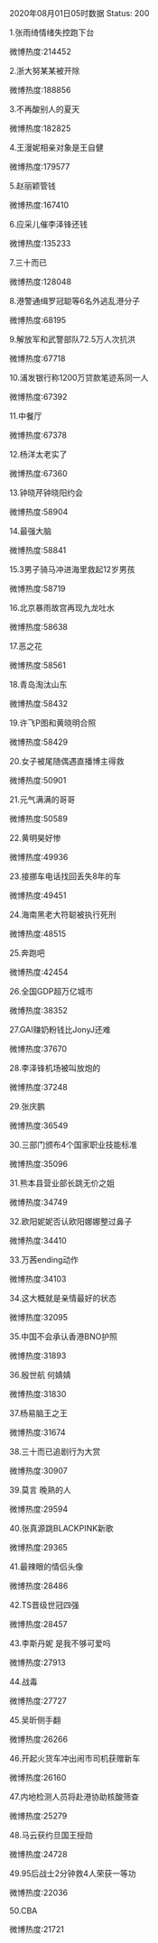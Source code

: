 2020年08月01日05时数据
Status: 200

1.张雨绮情绪失控跑下台

微博热度:214452

2.浙大努某某被开除

微博热度:188856

3.不再酸别人的夏天

微博热度:182825

4.王漫妮相亲对象是王自健

微博热度:179577

5.赵丽颖管钱

微博热度:167410

6.应采儿催李泽锋还钱

微博热度:135233

7.三十而已

微博热度:128048

8.港警通缉罗冠聪等6名外逃乱港分子

微博热度:68195

9.解放军和武警部队72.5万人次抗洪

微博热度:67718

10.浦发银行称1200万贷款笔迹系同一人

微博热度:67392

11.中餐厅

微博热度:67378

12.杨洋太老实了

微博热度:67360

13.钟晓芹钟晓阳约会

微博热度:58904

14.最强大脑

微博热度:58841

15.3男子骑马冲进海里救起12岁男孩

微博热度:58719

16.北京暴雨故宫再现九龙吐水

微博热度:58638

17.恶之花

微博热度:58561

18.青岛淘汰山东

微博热度:58432

19.许飞P图和黄晓明合照

微博热度:58429

20.女子被尾随偶遇直播博主得救

微博热度:50901

21.元气满满的哥哥

微博热度:50589

22.黄明昊好惨

微博热度:49936

23.接挪车电话找回丢失8年的车

微博热度:49451

24.海南黑老大符聪被执行死刑

微博热度:48515

25.奔跑吧

微博热度:42454

26.全国GDP超万亿城市

微博热度:38352

27.GAI赚奶粉钱比JonyJ还难

微博热度:37670

28.李泽锋机场被叫放炮的

微博热度:37248

29.张庆鹏

微博热度:36549

30.三部门颁布4个国家职业技能标准

微博热度:35096

31.熊本县营业部长跳无价之姐

微博热度:34749

32.欧阳妮妮否认欧阳娜娜整过鼻子

微博热度:34410

33.万茜ending动作

微博热度:34103

34.这大概就是亲情最好的状态

微博热度:32095

35.中国不会承认香港BNO护照

微博热度:31893

36.殷世航 何婧婧

微博热度:31830

37.杨易脑王之王

微博热度:31674

38.三十而已追剧行为大赏

微博热度:30907

39.莫言 晚熟的人

微博热度:29594

40.张真源跳BLACKPINK新歌

微博热度:29365

41.最辣眼的情侣头像

微博热度:28486

42.TS晋级世冠四强

微博热度:28457

43.李斯丹妮 是我不够可爱吗

微博热度:27913

44.战毒

微博热度:27727

45.吴昕侧手翻

微博热度:26266

46.开起火货车冲出闹市司机获赠新车

微博热度:26160

47.内地检测人员将赴港协助核酸筛查

微博热度:25279

48.马云获约旦国王授勋

微博热度:24728

49.95后战士2分钟救4人荣获一等功

微博热度:22036

50.CBA

微博热度:21721

